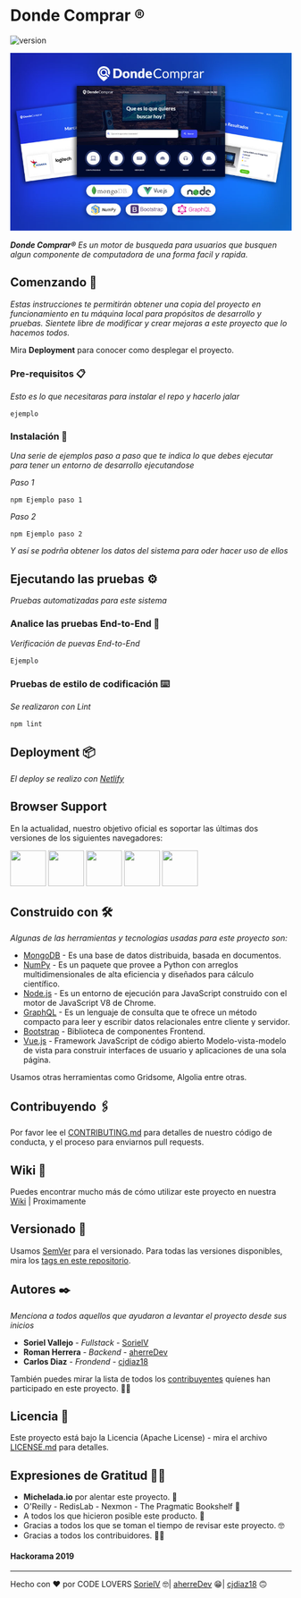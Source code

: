 # Donde Comprar ®
![version](https://img.shields.io/badge/version-1.0.0-blue.svg)

![Product Presentation Image](/img_readme.jpg)

_**Donde Comprar®** Es un motor de busqueda para usuarios que busquen algun componente de computadora de una forma facil y rapida._

## Comenzando 🚀

_Estas instrucciones te permitirán obtener una copia del proyecto en funcionamiento en tu máquina local para propósitos de desarrollo y pruebas. Sientete libre de modificar y crear mejoras a este proyecto que lo hacemos todos._

Mira **Deployment** para conocer como desplegar el proyecto.


### Pre-requisitos 📋

_Esto es lo que necesitaras para instalar el repo y hacerlo jalar_

```
ejemplo
```

### Instalación 🔧

_Una serie de ejemplos paso a paso que te indica lo que debes ejecutar para tener un entorno de desarrollo ejecutandose_

_Paso 1_

```
npm Ejemplo paso 1
```

_Paso 2_

```
npm Ejemplo paso 2
```

_Y así se podrña obtener los datos del sistema para oder hacer uso de ellos_

## Ejecutando las pruebas ⚙️

_Pruebas automatizadas para este sistema_

### Analice las pruebas End-to-End 🔩

_Verificación de puevas End-to-End_

```
Ejemplo
```

### Pruebas de estilo de codificación ⌨️

_Se realizaron con Lint_

```
npm lint
```

## Deployment 📦

_El deploy se realizo con [Netlify](https://www.netlify.com/)_

## Browser Support

En la actualidad, nuestro objetivo oficial es soportar las últimas dos versiones de los siguientes navegadores:

<img src="https://s3.amazonaws.com/creativetim_bucket/github/browser/chrome.png" width="64" height="64"> <img src="https://s3.amazonaws.com/creativetim_bucket/github/browser/firefox.png" width="64" height="64"> <img src="https://s3.amazonaws.com/creativetim_bucket/github/browser/edge.png" width="64" height="64"> <img src="https://s3.amazonaws.com/creativetim_bucket/github/browser/safari.png" width="64" height="64"> <img src="https://s3.amazonaws.com/creativetim_bucket/github/browser/opera.png" width="64" height="64">

## Construido con 🛠️

_Algunas de las herramientas y tecnologias usadas para este proyecto son:_

* [MongoDB](https://www.mongodb.com/es) - Es una base de datos distribuida, basada en documentos.
* [NumPy](https://numpy.org/) - Es un paquete que provee a Python con arreglos multidimensionales de alta eficiencia y diseñados para cálculo científico.
* [Node.js](https://nodejs.org/es/) - Es un entorno de ejecución para JavaScript construido con el motor de JavaScript V8 de Chrome.
* [GraphQL](https://graphql.org/) - Es un lenguaje de consulta que te ofrece un método compacto para leer y escribir datos relacionales entre cliente y servidor.
* [Bootstrap](https://getbootstrap.com/) - Biblioteca de componentes Frontend.
* [Vue.js](https://vuejs.org/) - Framework JavaScript de código abierto Modelo-vista-modelo de vista para construir interfaces de usuario y aplicaciones de una sola página.

Usamos otras herramientas como Gridsome, Algolia entre otras.

## Contribuyendo 🖇️

Por favor lee el [CONTRIBUTING.md](https://gist.github.com/villanuevand/xxxxxx) para detalles de nuestro código de conducta, y el proceso para enviarnos pull requests.

## Wiki 📖

Puedes encontrar mucho más de cómo utilizar este proyecto en nuestra [Wiki](https://github.com/tu/proyecto/wiki) | Proximamente

## Versionado 📌

Usamos [SemVer](http://semver.org/) para el versionado. Para todas las versiones disponibles, mira los [tags en este repositorio](https://github.com/tu/proyecto/tags).

## Autores ✒️

_Menciona a todos aquellos que ayudaron a levantar el proyecto desde sus inicios_

* **Soriel Vallejo** - *Fullstack* - [SorielV](https://github.com/SorielV)
* **Roman Herrera** - *Backend* - [aherreDev](https://github.com/aherreDev)
* **Carlos Diaz** - *Frondend* - [cjdiaz18](https://github.com/cjdiaz18)


También puedes mirar la lista de todos los [contribuyentes](https://github.com/Hackorama2019/donde-comprar/graphs/contributors) quíenes han participado en este proyecto. 💪🏻

## Licencia 📄

Este proyecto está bajo la Licencia (Apache License) - mira el archivo [LICENSE.md](LICENSE.md) para detalles.

## Expresiones de Gratitud 👏🏻

* **Michelada.io** por alentar este proyecto. 📢
* O'Reilly - RedisLab - Nexmon - The Pragmatic Bookshelf 📢
* A todos los que hicieron posible este producto. 🍺
* Gracias a todos los que se toman el tiempo de revisar este proyecto. 🤓
* Gracias a todos los contribuidores. ✌🏻

#### Hackorama 2019

---
Hecho con ❤️ por CODE LOVERS [SorielV](https://github.com/SorielV) 🤓| [aherreDev](https://github.com/aherreDev) 😁| [cjdiaz18](https://github.com/cjdiaz18) 🙃
